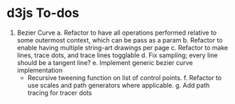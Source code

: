 # d3js To-dos
1. Bezier Curve
  a. Refactor to have all operations performed relative to some outermost context, which can be pass as a param
  b. Refactor to enable having multiple string-art drawings per page
  c. Refactor to make lines, trace dots, and trace lines togglable
  d. Fix sampling; every line should be a tangent line?
  e. Implement generic bezier curve implementation
    * Recursive tweening function on list of control points.
  f. Refactor to use scales and path generators where applicable.
  g. Add path tracing for tracer dots
